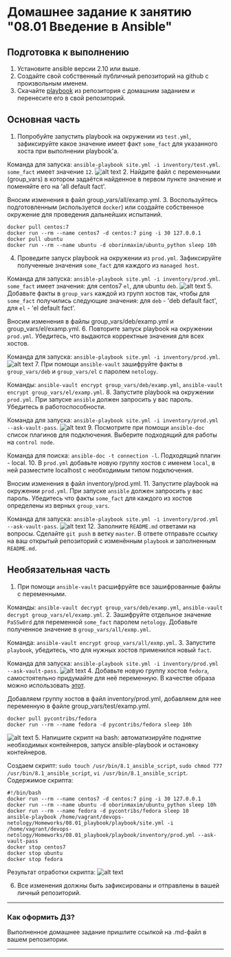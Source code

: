 # Домашнее задание к занятию "08.01 Введение в Ansible"

## Подготовка к выполнению
1. Установите ansible версии 2.10 или выше.
2. Создайте свой собственный публичный репозиторий на github с произвольным именем.
3. Скачайте [playbook](./playbook/) из репозитория с домашним заданием и перенесите его в свой репозиторий.

## Основная часть
1. Попробуйте запустить playbook на окружении из `test.yml`, зафиксируйте какое значение имеет факт `some_fact` для указанного хоста при выполнении playbook'a.  

Команда для запуска: `ansible-playbook site.yml -i inventory/test.yml`. `some_fact` имеет значение `12`.
![alt text](8.1/8.1_1.JPG)
2. Найдите файл с переменными (group_vars) в котором задаётся найденное в первом пункте значение и поменяйте его на 'all default fact'.  

Вносим изменения в файл group_vars/all/examp.yml.
3. Воспользуйтесь подготовленным (используется `docker`) или создайте собственное окружение для проведения дальнейших испытаний.  

```
docker pull centos:7
docker run --rm --name centos7 -d centos:7 ping -i 30 127.0.0.1
docker pull ubuntu
docker run --rm --name ubuntu -d oborinmaxim/ubuntu_python sleep 10h
```
4. Проведите запуск playbook на окружении из `prod.yml`. Зафиксируйте полученные значения `some_fact` для каждого из `managed host`.  

Команда для запуска: `ansible-playbook site.yml -i inventory/prod.yml`. `some_fact` имеет значения: для centos7 `el`, для ubuntu `deb`.
![alt text](8.1/8.1_4.JPG)
5. Добавьте факты в `group_vars` каждой из групп хостов так, чтобы для `some_fact` получились следующие значения: для `deb` - 'deb default fact', для `el` - 'el default fact'.  

Вносим изменения в файлы group_vars/deb/examp.yml и group_vars/el/examp.yml.
6. Повторите запуск playbook на окружении `prod.yml`. Убедитесь, что выдаются корректные значения для всех хостов.  

Команда для запуска: `ansible-playbook site.yml -i inventory/prod.yml`.
![alt text](8.1/8.1_6.JPG)
7. При помощи `ansible-vault` зашифруйте факты в `group_vars/deb` и `group_vars/el` с паролем `netology`.  

Команды: `ansible-vault encrypt group_vars/deb/examp.yml`, `ansible-vault encrypt group_vars/el/examp.yml`.
8. Запустите playbook на окружении `prod.yml`. При запуске `ansible` должен запросить у вас пароль. Убедитесь в работоспособности.  

Команда для запуска: `ansible-playbook site.yml -i inventory/prod.yml --ask-vault-pass`.
![alt text](8.1/8.1_8.JPG)
9. Посмотрите при помощи `ansible-doc` список плагинов для подключения. Выберите подходящий для работы на `control node`.  

Команда для поиска: `ansible-doc -t connection -l`. Подходящий плагин - local.
10. В `prod.yml` добавьте новую группу хостов с именем  `local`, в ней разместите localhost с необходимым типом подключения.  

Вносим изменения в файл inventory/prod.yml.
11. Запустите playbook на окружении `prod.yml`. При запуске `ansible` должен запросить у вас пароль. Убедитесь что факты `some_fact` для каждого из хостов определены из верных `group_vars`.  

Команда для запуска: `ansible-playbook site.yml -i inventory/prod.yml --ask-vault-pass`.
![alt text](8.1/8.1_11.JPG)
12. Заполните `README.md` ответами на вопросы. Сделайте `git push` в ветку `master`. В ответе отправьте ссылку на ваш открытый репозиторий с изменённым `playbook` и заполненным `README.md`.

## Необязательная часть

1. При помощи `ansible-vault` расшифруйте все зашифрованные файлы с переменными.  

Команды: `ansible-vault decrypt group_vars/deb/examp.yml`, `ansible-vault decrypt group_vars/el/examp.yml`.
2. Зашифруйте отдельное значение `PaSSw0rd` для переменной `some_fact` паролем `netology`. Добавьте полученное значение в `group_vars/all/exmp.yml`.  

Команда: `ansible-vault encrypt group_vars/all/exmp.yml`.
3. Запустите `playbook`, убедитесь, что для нужных хостов применился новый `fact`.  

Команда для запуска: `ansible-playbook site.yml -i inventory/prod.yml --ask-vault-pass`.
![alt text](8.1/8.1_15.JPG)
4. Добавьте новую группу хостов `fedora`, самостоятельно придумайте для неё переменную. В качестве образа можно использовать [этот](https://hub.docker.com/r/pycontribs/fedora).  

Добавляем группу хостов в файл inventory/prod.yml, добавляем для нее переменную в файле group_vars/test/examp.yml.
```
docker pull pycontribs/fedora
docker run --rm --name fedora -d pycontribs/fedora sleep 10h
```
![alt text](8.1/8.1_16.JPG)
5. Напишите скрипт на bash: автоматизируйте поднятие необходимых контейнеров, запуск ansible-playbook и остановку контейнеров.  

Создаем скрипт: `sudo touch /usr/bin/8.1_ansible_script`, `sudo chmod 777 /usr/bin/8.1_ansible_script`, `vi /usr/bin/8.1_ansible_script`. Содержимое скрипта:
```
#!/bin/bash
docker run --rm --name centos7 -d centos:7 ping -i 30 127.0.0.1
docker run --rm --name ubuntu -d oborinmaxim/ubuntu_python sleep 10h
docker run --rm --name fedora -d pycontribs/fedora sleep 10
ansible-playbook /home/vagrant/devops-netology/Homeworks/08.01_playbook/playbook/site.yml -i /home/vagrant/devops-netology/Homeworks/08.01_playbook/playbook/inventory/prod.yml --ask-vault-pass
docker stop centos7
docker stop ubuntu
docker stop fedora
```
Результат отработки скрипта:
![alt text](8.1/8.1_17.JPG)

6. Все изменения должны быть зафиксированы и отправлены в вашей личный репозиторий.

---

### Как оформить ДЗ?

Выполненное домашнее задание пришлите ссылкой на .md-файл в вашем репозитории.

---